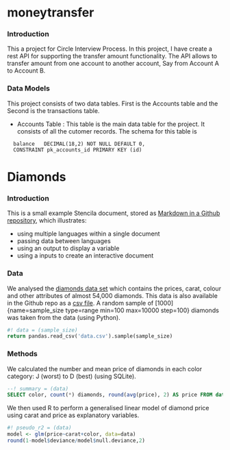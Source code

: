 # moneytransfer

### Introduction

This a project for Circle Interview Process. In this project, I have create a rest API for supporting the transfer amount functionality. The API allows to transfer amount from one account to another account, Say from Account A to Account B.

### Data Models

This project consists of two data tables. First is the Accounts table and the Second is the transactions table. 

- Accounts Table : This table is the main data table for the project. It consists of all the cutomer records. The schema for this table is

```id        TEXT UNIQUE NOT NULL,
  balance   DECIMAL(18,2) NOT NULL DEFAULT 0,
  CONSTRAINT pk_accounts_id PRIMARY KEY (id)
```
  
  






# Diamonds

### Introduction

This is a small example Stencila document, stored as [Markdown in a Github repository](https://github.com/stencila/examples/diamonds), which illustrates:

- using multiple languages within a single document
- passing data between languages
- using an output to display a variable
- using a inputs to create an interactive document

### Data

We analysed the [diamonds data set](http://ggplot2.tidyverse.org/reference/diamonds.html) which contains the prices, carat, colour and other attributes of almost 54,000 diamonds. This data is also available in the Github repo as a [csv file](https://github.com/stencila/examples/blob/master/diamonds/data.csv). A random sample of [1000]{name=sample_size type=range min=100 max=10000 step=100} diamonds was taken from the data (using Python).

```py
#! data = (sample_size)
return pandas.read_csv('data.csv').sample(sample_size)
```

### Methods

We calculated the number and mean price of diamonds in each color category: J (worst) to D (best) (using SQLite).

```sql
--! summary = (data)
SELECT color, count(*) diamonds, round(avg(price), 2) AS price FROM data GROUP BY color
```

We then used R to perform a generalised linear model of diamond price using carat and price as explanatory variables.

```r
#! pseudo_r2 = (data)
model <- glm(price~carat+color, data=data)
round(1-model$deviance/model$null.deviance,2)
```
